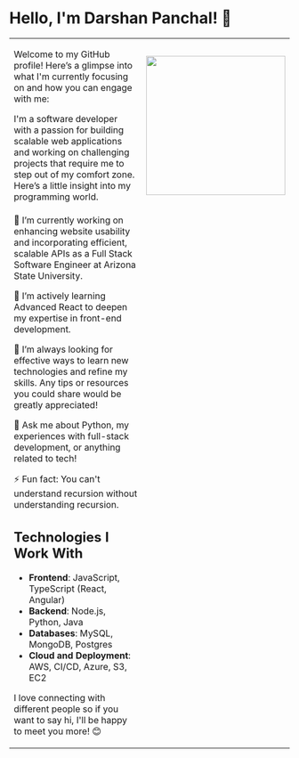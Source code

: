# Hello, I'm Darshan Panchal! 👋

<table>
<tr>
<td>

Welcome to my GitHub profile! Here’s a glimpse into what I'm currently focusing on and how you can engage with me:

I'm a software developer with a passion for building scalable web applications 
and working on challenging projects that require me to step out of my comfort zone. 
Here’s a little insight into my programming world.
</td>
<td>

<img src="https://github.com/Dpancha6/Dpancha6/assets/89943583/8757bcef-eb52-494f-a2a9-eff76b125e5a" width="250" height="250"/>

</td>
</tr>
<tr>
<td>🔭 I’m currently working on enhancing website usability and incorporating 
efficient, scalable APIs as a Full Stack Software Engineer at Arizona State University.

🌱 I’m actively learning Advanced React to deepen my expertise in front-end development.

🤔 I’m always looking for effective ways to learn new technologies and refine my skills. 
Any tips or resources you could share would be greatly appreciated!

💬 Ask me about Python, my experiences with full-stack development, or anything related to tech!

⚡ Fun fact: You can't understand recursion without understanding recursion.

## Technologies I Work With
- **Frontend**: JavaScript, TypeScript (React, Angular)
- **Backend**: Node.js, Python, Java
- **Databases**: MySQL, MongoDB, Postgres
- **Cloud and Deployment**: AWS, CI/CD, Azure, S3, EC2

I love connecting with different people so if you want to say hi, I'll be happy to meet you more! 😊
</td>
</tr>

</table>


